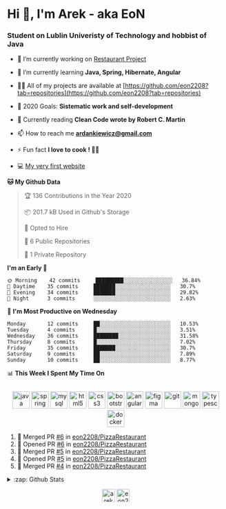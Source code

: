 <h1> Hi 👋, I'm Arek - aka EoN </h1>
<h3> Student on Lublin Univeristy of Technology and hobbist of Java</h3>

- 🔭 I’m currently working on [Restaurant Project](https://github.com/eon2208/PizzaRestaurant)

- 🌱 I’m currently learning **Java, Spring, Hibernate, Angular**

- 👨‍💻 All of my projects are available at [https://github.com/eon2208?tab=repositories](https://github.com/eon2208?tab=repositories)

- 🥅 2020 Goals: **Sistematic work and self-development**

- 📖 Currently reading **Clean Code wrote by Robert C. Martin**

- 📫 How to reach me **ardankiewicz@gmail.com**

- ⚡ Fun fact **I love to cook ! 🍖🍳**

- 💻 [My very first website][website] 


<!--START_SECTION:waka-->
**🐱 My Github Data** 

> 🏆 136 Contributions in the Year 2020
 > 
> 📦 201.7 kB Used in Github's Storage 
 > 
> 💼 Opted to Hire
 > 
> 📜 6 Public Repositories
 > 
> 🔑 1 Private Repository 
 > 
**I'm an Early 🐤** 

```text
🌞 Morning    42 commits     █████████░░░░░░░░░░░░░░░░   36.84% 
🌆 Daytime    35 commits     ███████░░░░░░░░░░░░░░░░░░   30.7% 
🌃 Evening    34 commits     ███████░░░░░░░░░░░░░░░░░░   29.82% 
🌙 Night      3 commits      ░░░░░░░░░░░░░░░░░░░░░░░░░   2.63%

```
📅 **I'm Most Productive on Wednesday** 

```text
Monday       12 commits     ██░░░░░░░░░░░░░░░░░░░░░░░   10.53% 
Tuesday      4 commits      █░░░░░░░░░░░░░░░░░░░░░░░░   3.51% 
Wednesday    36 commits     ████████░░░░░░░░░░░░░░░░░   31.58% 
Thursday     8 commits      █░░░░░░░░░░░░░░░░░░░░░░░░   7.02% 
Friday       35 commits     ███████░░░░░░░░░░░░░░░░░░   30.7% 
Saturday     9 commits      ██░░░░░░░░░░░░░░░░░░░░░░░   7.89% 
Sunday       10 commits     ██░░░░░░░░░░░░░░░░░░░░░░░   8.77%

```


📊 **This Week I Spent My Time On** 

```text
```


<!--END_SECTION:waka-->

<p align="center">
<img src="https://devicons.github.io/devicon/devicon.git/icons/java/java-original-wordmark.svg" alt="java" width="40" height="40"/> 
<img src="https://www.vectorlogo.zone/logos/springio/springio-icon.svg" alt="spring" width="40" height="40"/> 
<img src="https://devicons.github.io/devicon/devicon.git/icons/mysql/mysql-original-wordmark.svg" alt="mysql" width="40" height="40"/> 
<img src="https://devicons.github.io/devicon/devicon.git/icons/html5/html5-original-wordmark.svg" alt="html5" width="40" height="40"/> 
<img src="https://devicons.github.io/devicon/devicon.git/icons/css3/css3-original-wordmark.svg" alt="css3" width="40" height="40"/> 
<img src="https://devicons.github.io/devicon/devicon.git/icons/bootstrap/bootstrap-plain.svg" alt="bootstrap" width="40" height="40"/> 
<img src="https://devicons.github.io/devicon/devicon.git/icons/angularjs/angularjs-original.svg" alt="angularjs" width="40" height="40"/>
<img src="https://www.vectorlogo.zone/logos/figma/figma-icon.svg" alt="figma" width="40" height="40"/> 
<img src="https://www.vectorlogo.zone/logos/git-scm/git-scm-icon.svg" alt="git" width="40" height="40"/> 
<img src="https://devicons.github.io/devicon/devicon.git/icons/mongodb/mongodb-original-wordmark.svg" alt="mongodb" width="40" height="40"/> 
<img src="https://devicons.github.io/devicon/devicon.git/icons/typescript/typescript-original.svg" alt="typescript" width="40" height="40"/>
<img src="https://devicons.github.io/devicon/devicon.git/icons/docker/docker-original-wordmark.svg" alt="docker" width="40" height="40"/>
</p>


<!--START_SECTION:activity-->
1. 🎉 Merged PR [#6](https://github.com//eon2208/PizzaRestaurant/pull/6) in [eon2208/PizzaRestaurant](https://github.com//eon2208/PizzaRestaurant)
2. 💪 Opened PR [#6](https://github.com//eon2208/PizzaRestaurant/pull/6) in [eon2208/PizzaRestaurant](https://github.com//eon2208/PizzaRestaurant)
3. 🎉 Merged PR [#5](https://github.com//eon2208/PizzaRestaurant/pull/5) in [eon2208/PizzaRestaurant](https://github.com//eon2208/PizzaRestaurant)
4. 💪 Opened PR [#5](https://github.com//eon2208/PizzaRestaurant/pull/5) in [eon2208/PizzaRestaurant](https://github.com//eon2208/PizzaRestaurant)
5. 🎉 Merged PR [#4](https://github.com//eon2208/PizzaRestaurant/pull/4) in [eon2208/PizzaRestaurant](https://github.com//eon2208/PizzaRestaurant)
<!--END_SECTION:activity-->

<details>
  <summary>:zap: Github Stats</summary>
  <img align="left" alt="codeSTACKr's Github Stats" src="https://github-readme-stats.codestackr.vercel.app/api?username=eon2208&show_icons=true&hide_border=true" />
 <img align="left" src="https://github-readme-stats.vercel.app/api/top-langs/?username=eon2208&layout=compact" alt="eon2208" /></p>
</details>


<p align="center">
<a href="https://linkedin.com/in/arek dankiewicz" target="blank"><img align="center" src="https://cdn.jsdelivr.net/npm/simple-icons@3.0.1/icons/linkedin.svg" alt="arek dankiewicz" height="30" width="30" /></a>
<a href="https://instagram.com/eon2208" target="blank"><img align="center" src="https://cdn.jsdelivr.net/npm/simple-icons@3.0.1/icons/instagram.svg" alt="eon2208" height="30" width="30" /></a>
</p>

[website]: https://jardan.biz/
